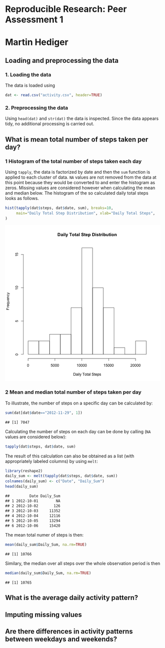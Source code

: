 # Reproducible Research: Peer Assessment 1

Martin Hediger
==============


## Loading and preprocessing the data

### 1. Loading the data
The data is loaded using


```r
dat <- read.csv("activity.csv", header=TRUE)
```

### 2. Preprocessing the data
Using `head(dat)` and `str(dat)` the data is inspected.
Since the data appears tidy, no additional processing is carried out.

## What is mean total number of steps taken per day?

### 1 Histogram of the total number of steps taken each day
Using `tapply`, the data is factorized by date and then the `sum` function is applied to each cluster of data.
`NA` values are not removed from the data at this point because they would be converted to and enter the histogram as zeros.
Missing values are considered however when calculating the mean and median below.
The histogram of the so calculated daily total steps looks as follows.


```r
hist(tapply(dat$steps, dat$date, sum), breaks=10,
     main="Daily Total Step Distribution", xlab="Daily Total Steps", 
)
```

![plot of chunk unnamed-chunk-2](figure/unnamed-chunk-2.png) 

### 2 Mean and median total number of steps taken per day
To illustrate, the number of steps on a specific day can be calculated by:


```r
sum(dat[dat$date=="2012-11-29", 1])
```

```
## [1] 7047
```

Calculating the number of steps on each day can be done by calling (`NA` values are considered below):


```r
tapply(dat$steps, dat$date, sum)
```

The result of this calculation can also be obtained as a list (with appropriately labeled columns) by using `melt`:


```r
library(reshape2)
daily_sum <- melt(tapply(dat$steps, dat$date, sum))
colnames(daily_sum) <- c("Date", "Daily_Sum")
head(daily_sum)
```

```
##         Date Daily_Sum
## 1 2012-10-01        NA
## 2 2012-10-02       126
## 3 2012-10-03     11352
## 4 2012-10-04     12116
## 5 2012-10-05     13294
## 6 2012-10-06     15420
```

The mean total numer of steps is then:


```r
mean(daily_sum$Daily_Sum, na.rm=TRUE)
```

```
## [1] 10766
```

Similary, the median over all steps over the whole observation period is then


```r
median(daily_sum$Daily_Sum, na.rm=TRUE)
```

```
## [1] 10765
```





## What is the average daily activity pattern?



## Imputing missing values



## Are there differences in activity patterns between weekdays and weekends?
